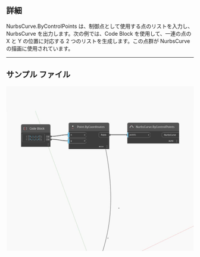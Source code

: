 <!--- Autodesk.DesignScript.Geometry.NurbsCurve.ByControlPoints(points) --->
<!--- UBBQRVGE4HKFTNK4OFRC7ZXLV26MFZNZQZQ5FXSM3ABCG36L4XBQ --->
## 詳細
NurbsCurve.ByControlPoints は、制御点として使用する点のリストを入力し、NurbsCurve を出力します。次の例では、Code Block を使用して、一連の点の X と Y の位置に対応する 2 つのリストを生成します。この点群が NurbsCurve の描画に使用されています。
___
## サンプル ファイル

![ByControlPoints (points)](./UBBQRVGE4HKFTNK4OFRC7ZXLV26MFZNZQZQ5FXSM3ABCG36L4XBQ_img.jpg)

